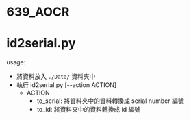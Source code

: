 # 639_AOCR
 
# id2serial.py
usage:
- 將資料放入 `./Data/` 資料夾中 
- 執行 id2serial.py [--action ACTION] 
  - ACTION
    - to_serial: 將資料夾中的資料轉換成 serial number 編號
    - to_id: 將資料夾中的資料轉換成 id 編號